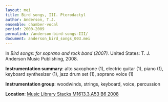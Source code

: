 ```yaml
---
layout: mei
title: Bird songs, III. Pterodactyl
author: Anderson, T.J.
ensemble: chamber-vocal
period: 2000-2009
permalink: /anderson-bird-songs-III/
document: anderson_bird_songs_003.mei
---
```


In *Bird songs: for soprano and rock band (2007).* United States: T. J. Anderson Music Publishing, 2008.

**Instrumentation summary**: alto saxophone (1), electric guitar (1), piano (1), keyboard synthesizer (1), jazz drum set (1), soprano voice (1)

**Instrumentation group**: woodwinds, strings, keyboard, voice, percussion

**Location**: <a href="https://tufts-primo.hosted.exlibrisgroup.com/permalink/f/bnf7qa/01TUN_ALMA21221659780003851" target="_blank">Music Library Stacks M1613.3.A53 B6 2008 </a>
